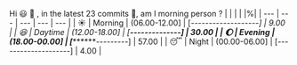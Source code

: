 Hi :smiley: :wave:   , in the latest 23 commits :bug:, am I morning person ? 
| | | | |%|
| --- | --- | --- | --- | --- |
| :sunny: | Morning | (06.00-12.00] | [*-------------------] | 9.00 |
| :satisfied: | Daytime | (12.00-18.00] | [******--------------] | 30.00 |
| :moon: | Evening | (18.00-00.00] | [***********---------] | 57.00 |
| :sleeping: | Night | (00.00-06.00] | [--------------------] | 4.00 |

